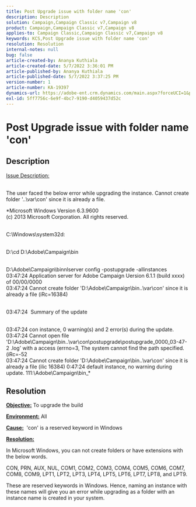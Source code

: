 ```yaml
---
title: Post Upgrade issue with folder name 'con'
description: Description
solution: Campaign,Campaign Classic v7,Campaign v8
product: Campaign,Campaign Classic v7,Campaign v8
applies-to: Campaign Classic,Campaign Classic v7,Campaign v8
keywords: KCS,Post Upgrade issue with folder name 'con'
resolution: Resolution
internal-notes: null
bug: false
article-created-by: Ananya Kuthiala
article-created-date: 5/7/2022 3:36:01 PM
article-published-by: Ananya Kuthiala
article-published-date: 5/7/2022 3:37:25 PM
version-number: 1
article-number: KA-19397
dynamics-url: https://adobe-ent.crm.dynamics.com/main.aspx?forceUCI=1&pagetype=entityrecord&etn=knowledgearticle&id=71a05960-1bce-ec11-a7b5-0022480a8e40
exl-id: 5ff7756c-6e9f-4bc7-9190-d4059437d52c
---
```

# Post Upgrade issue with folder name 'con'

## Description

<u>Issue Description:</u>

<br>The user faced the below error while upgrading the instance. Cannot create folder '..\var\con' since it is already a file.

*Microsoft Windows Version 6.3.9600
<br>(c) 2013 Microsoft Corporation. All rights reserved. 

<br>C:\Windows\system32d: 

<br>D:\cd D:\Adobe\Campaign\bin 

<br>D:\Adobe\Campaign\binnlserver config -postupgrade -allinstances
<br>03:47:24  Application server for Adobe Campaign Uersion 6.1.1 (build xxxx) of 00/00/0000
<br>03:47:24  Cannot create folder 'D:\Adobe\Campaign\bin\..\var\con' since it is already a file (iRc=16384) 

<br>03:47:24   Summary of the update

<br>03:47:24  con instance, 0 warning(s) and 2 error(s) during the update.
<br>03:47:24  Cannot open file 'D:\Adobe\Campaign\bin\..\var\con\postupgrade\postupgrade_0000_03-47-2 .log' with a access (errno=3, The system cannot find the path specified. (iRc=-52
<br>03:47:24  Cannot create folder 'D:\Adobe\Campaign\bin\..\var\con' since it is already a file (ilic 16384) 0:47:24  default instance, no warning during update. 111:\Adobe\Campaign\bin_*

## Resolution


<b><u>Objective:</u></b> To upgrade the build

<b><u>Environment:</u></b> All

<b><u>Cause:</u></b>  'con' is a reserved keyword in Windows

<b><u>Resolution:</u></b>

In Microsoft Windows, you can not create folders or have extensions with the below words.

CON, PRN, AUX, NUL, COM1, COM2, COM3, COM4, COM5, COM6, COM7, COM8, COM9, LPT1, LPT2, LPT3, LPT4, LPT5, LPT6, LPT7, LPT8, and LPT9.

These are reserved keywords in Windows. Hence, naming an instance with these names will give you an error while upgrading as a folder with an instance name is created in your system.
